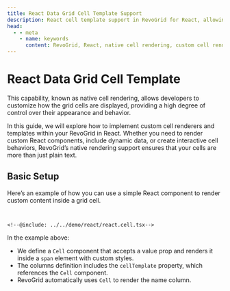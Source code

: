 ```yaml
---
title: React Data Grid Cell Template Support
description: React cell template support in RevoGrid for React, allowing the use of custom React components inside grid cells.
head:
  - - meta
    - name: keywords
      content: RevoGrid, React, native cell rendering, custom cell rendering, React components in grid, data grid rendering, React grid integration, RevoGrid React cells, grid component render, React custom cells
---
```


# React Data Grid Cell Template
<!--@include: ../parts/_renderer.header.md-->

This capability, known as native cell rendering, allows developers to customize how the grid cells are displayed, providing a high degree of control over their appearance and behavior.


<!--@include: ../../demo/react/react.cell.md-->

In this guide, we will explore how to implement custom cell renderers and templates within your RevoGrid in React. Whether you need to render custom React components, include dynamic data, or create interactive cell behaviors, RevoGrid’s native rendering support ensures that your cells are more than just plain text.

<!--@include: ../parts/_renderer.why.md-->

## Basic Setup

Here’s an example of how you can use a simple React component to render custom content inside a grid cell.

```tsx{10-12,21}


<!--@include: ../../demo/react/react.cell.tsx-->

```

In the example above:
-	We define a `Cell` component that accepts a value prop and renders it inside a `span` element with custom styles.
-	The columns definition includes the `cellTemplate` property, which references the `Cell` component.
-	RevoGrid automatically uses `Cell` to render the name column.



<!--@include: ./_examples.md-->
